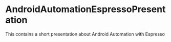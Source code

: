 # AndroidAutomationEspressoPresentation
This contains a short presentation about Android Automation with Espresso
